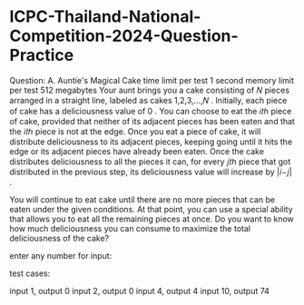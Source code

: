# ICPC-Thailand-National-Competition-2024-Question-Practice

Question:
A. Auntie's Magical Cake
time limit per test 1 second
memory limit per test 512 megabytes
Your aunt brings you a cake consisting of 𝑁
 pieces arranged in a straight line, labeled as cakes 1,2,3,…,𝑁
. Initially, each piece of cake has a deliciousness value of 0
. You can choose to eat the 𝑖𝑡ℎ
 piece of cake, provided that neither of its adjacent pieces has been eaten and that the 𝑖𝑡ℎ
 piece is not at the edge. Once you eat a piece of cake, it will distribute deliciousness to its adjacent pieces, keeping going until it hits the edge or its adjacent pieces have already been eaten. Once the cake distributes deliciousness to all the pieces it can, for every 𝑗𝑡ℎ
 piece that got distributed in the previous step, its deliciousness value will increase by |𝑖−𝑗|
 .

You will continue to eat cake until there are no more pieces that can be eaten under the given conditions. At that point, you can use a special ability that allows you to eat all the remaining pieces at once. Do you want to know how much deliciousness you can consume to maximize the total deliciousness of the cake?

enter any number for input:

test cases:

input 1, output 0
input 2, output 0
input 4, output 4
input 10, output 74
